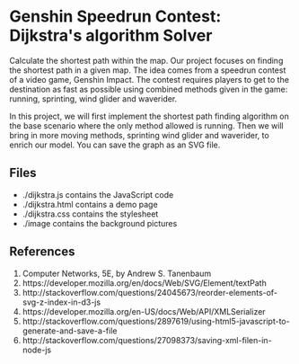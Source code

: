<h1>Genshin Speedrun Contest: Dijkstra's algorithm Solver</h1>
<p>Calculate the shortest path within the map.
Our project focuses on finding the shortest path in a given map. The idea comes from a speedrun contest of a video game, Genshin Impact. The contest requires players to get to the destination as fast as possible using combined methods given in the game: running, sprinting, wind glider and waverider.

In this project, we will first implement the shortest path finding algorithm on the base scenario where the only method allowed is running. Then we will bring in more moving methods, sprinting wind glider and waverider, to enrich our model.
You can save the graph as an SVG file.</p>

<h2>Files</h2>
<ul>
<li>./dijkstra.js contains the JavaScript code</li>
<li>./dijkstra.html contains a demo page</li>
<li>./dijkstra.css contains the stylesheet</li>
<li>./image contains the background pictures</li>
</ul>

<h2>References</h2>
<ol>
<li>Computer Networks, 5E, by Andrew S. Tanenbaum</li>
<li>https://developer.mozilla.org/en/docs/Web/SVG/Element/textPath</li>
<li>http://stackoverflow.com/questions/24045673/reorder-elements-of-svg-z-index-in-d3-js</li>
<li>https://developer.mozilla.org/en-US/docs/Web/API/XMLSerializer</li>
<li>http://stackoverflow.com/questions/2897619/using-html5-javascript-to-generate-and-save-a-file</li>
<li>http://stackoverflow.com/questions/27098373/saving-xml-filen-in-node-js</li>
</ol>
